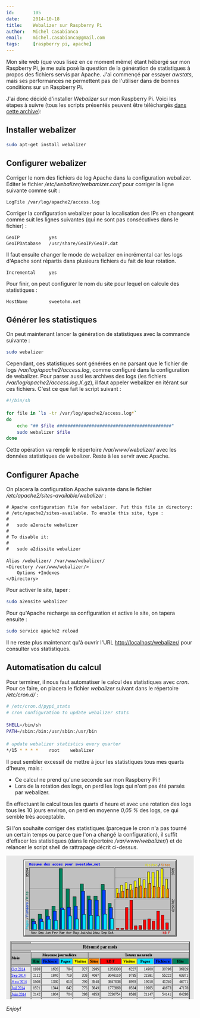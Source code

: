 ```yaml
---
id:       105
date:     2014-10-18
title:    Webalizer sur Raspberry Pi
author:   Michel Casabianca
email:    michel.casabianca@gmail.com
tags:     [raspberry pi, apache]
---
```


Mon site web (que vous lisez en ce moment même) étant hébergé sur mon Raspberry Pi, je me suis posé la question de la génération de statistiques à propos des fichiers servis par Apache. J'ai commençé par essayer *awstats*, mais ses performances ne permettent pas de l'utiliser dans de bonnes conditions sur un Raspberry Pi.

J'ai donc décidé d'installer *Webalizer* sur mon Raspberry Pi. Voici les étapes à suivre (tous les scripts présentés peuvent être téléchargés [dans cette archive](http://sweetohm.net/arc/webalizer.zip)):

Installer webalizer
-------------------

```bash
sudo apt-get install webalizer
```

Configurer webalizer
--------------------

Corriger le nom des fichiers de log Apache dans la configuration webalizer. Éditer le fichier */etc/webalizer/webamizer.conf* pour corriger la ligne suivante comme suit :

```
LogFile /var/log/apache2/access.log
```

Corriger la configuration webalizer pour la localisation des IPs en changeant comme suit les lignes suivantes (qui ne sont pas consécutives dans le fichier) :

```
GeoIP           yes
GeoIPDatabase   /usr/share/GeoIP/GeoIP.dat
```

Il faut ensuite changer le mode de webalizer en incrémental car les logs d'Apache sont répartis dans plusieurs fichiers du fait de leur rotation.

```
Incremental     yes
```

Pour finir, on peut configurer le nom du site pour lequel on calcule des statistiques :

```
HostName        sweetohm.net
```

Générer les statistiques
------------------------

On peut maintenant lancer la génération de statistiques avec la commande suivante :

```bash
sudo webalizer
```

Cependant, ces statistiques sont générées en ne parsant que le fichier de logs */var/log/apache2/access.log*, comme configuré dans la configuration de webalizer. Pour parser aussi les archives des logs (les fichiers */var/log/apache2/access.log.X.gz*), il faut appeler webalizer en itérant sur ces fichiers. C'est ce que fait le script suivant :

```bash
#!/bin/sh

for file in `ls -tr /var/log/apache2/access.log*`
do
    echo "## $file ###########################################"
    sudo webalizer $file
done
```

Cette opération va remplir le répertoire */var/www/webalizer/* avec les données statistiques de webalizer. Reste à les servir avec Apache.

Configurer Apache
-----------------

On placera la configuration Apache suivante dans le fichier */etc/apache2/sites-available/webalizer* :

```apacheconf
# Apache configuration file for webalizer. Put this file in directory:
# /etc/apache2/sites-available. To enable this site, type :
# 
#   sudo a2ensite webalizer
# 
# To disable it:
# 
#   sudo a2dissite webalizer

Alias /webalizer/ /var/www/webalizer/
<Directory /var/www/webalizer/>
    Options +Indexes
</Directory>
```

Pour activer le site, taper :

```bash
sudo a2ensite webalizer
```

Pour qu'Apache recharge sa configuration et active le site, on tapera ensuite :

```bash
sudo service apache2 reload
```

Il ne reste plus maintenant qu'à ouvrir l'URL <http://localhost/webalizer/> pour consulter vos statistiques.

Automatisation du calcul
------------------------

Pour terminer, il nous faut automatiser le calcul des statistiques avec *cron*. Pour ce faire, on placera le fichier *webalizer* suivant dans le répertoire */etc/cron.d/* :

```bash
# /etc/cron.d/pypi_stats
# cron configuration to update webalizer stats

SHELL=/bin/sh
PATH=/sbin:/bin:/usr/sbin:/usr/bin

# update webalizer statistics every quarter
*/15 * * * *    root    webalizer
```

Il peut sembler excessif de mettre à jour les statistiques tous mes quarts d'heure, mais :

- Ce calcul ne prend qu'une seconde sur mon Raspberry Pi !
- Lors de la rotation des logs, on perd les logs qui n'ont pas été parsés par webalizer. 

En effectuant le calcul tous les quarts d'heure et avec une rotation des logs tous les 10 jours environ, on perd en moyenne *0,05 %* des logs, ce qui semble très acceptable.

Si l'on souhaite corriger des statistiques (parceque le cron n'a pas tourné un certain temps ou parce que l'on a changé la configuration), il suffit d'effacer les statistiques (dans le répertoire */var/www/webalizer/*) et de relancer le script shell  de rattrapage décrit ci-dessus.

![Statistiques Webalizer](webalizer-page.png)

*Enjoy!*
